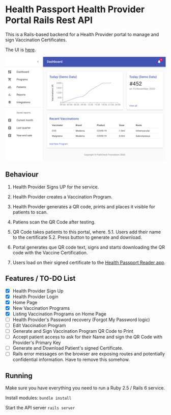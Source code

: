 # Health Passport Health Provider Portal Rails Rest API

This is a Rails-based backend for a Health Provider portal to manage and sign Vaccination Certificates. 

The UI is [here](https://github.com/vitorpamplona/healthpassport-provider-portal-ui). 

<img src="./docs/ProviderPortalPreview.png" data-canonical-src="./docs/ProviderPortalPreview.png"/>

## Behaviour

1. Health Provider Signs UP for the service. 
2. Health Provider creates a Vaccination Program. 
3. Health Provider generates a QR code, prints and places it visible for patients to scan. 

4. Patiens scan the QR Code after testing. 
5. QR Code takes patients to this portal, where. 
5.1. Users add their name to the certificate
5.2. Press button to generate and download. 
5. Portal generates que QR code text, signs and starts downloading the QR code with the Vaccine Certification. 

6. Users load on their signed certificate to the [Health Passport Reader app](https://github.com/vitorpamplona/healthpassport-reader-app). 

## Features / TO-DO List

- [x] Health Provider Sign Up
- [x] Health Provider Login 
- [x] Home Page
- [x] New Vaccination Programs
- [x] Listing Vaccination Programs on Home Page
- [ ] Health Provider's Password recovery (Forgot My Password logic)
- [ ] Edit Vaccination Program
- [ ] Generate and Sign Vaccination Program QR Code to Print
- [ ] Accept patient access to ask for their Name and sign the QR Code with Provider's Primary Key
- [ ] Generate and Download Patient's signed Certificate.
- [ ] Rails error messages on the browser are exposing routes and potentially confidential information. Have to remove this somehow. 

## Running

Make sure you have everything you need to run a Ruby 2.5 / Rails 6 service. 

Install modules:
`bundle install`

Start the API server
`rails server `